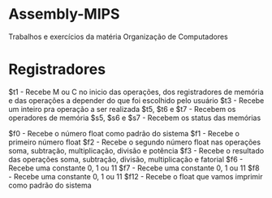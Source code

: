 # Assembly-MIPS
Trabalhos e exercícios da matéria Organização de Computadores

# Registradores
$t1 - Recebe M ou C no inicio das operações, dos registradores de memória e das operações a depender do que foi escolhido pelo usuário
$t3 - Recebe um inteiro pra operação a ser realizada
$t5, $t6 e $t7 - Recebem os operadores de memória
$s5, $s6 e $s7 - Recebem os status das memórias

$f0 - Recebe o número float como padrão do sistema
$f1 - Recebe o primeiro número float
$f2 - Recebe o segundo número float nas operações soma, subtração, multiplicação, divisão e potência
$f3 - Recebe o resultado das operações soma, subtração, divisão, multiplicação e fatorial
$f6 - Recebe uma constante 0, 1 ou 11
$f7 - Recebe uma constante 0, 1 ou 11
$f8 - Recebe uma constante 0, 1 ou 11
$f12 - Recebe o float que vamos imprimir como padrão do sistema